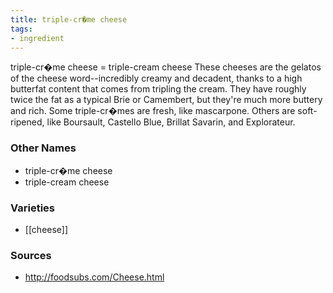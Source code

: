 ```yaml
---
title: triple-cr�me cheese
tags:
- ingredient
---
```

triple-cr�me cheese = triple-cream cheese These cheeses are the gelatos of the cheese word--incredibly creamy and decadent, thanks to a high butterfat content that comes from tripling the cream. They have roughly twice the fat as a typical Brie or Camembert, but they're much more buttery and rich. Some triple-cr�mes are fresh, like mascarpone. Others are soft-ripened, like Boursault, Castello Blue, Brillat Savarin, and Explorateur.

### Other Names

* triple-cr�me cheese
* triple-cream cheese

### Varieties

* [[cheese]]

### Sources
* http://foodsubs.com/Cheese.html
